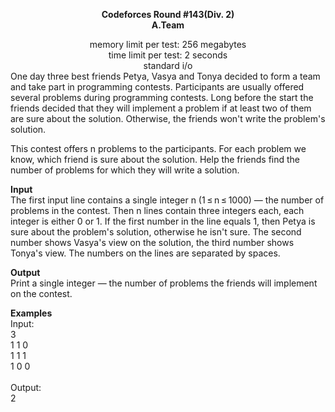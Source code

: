 <b><div align='center'>Codeforces Round #143(Div. 2)</div></b>
<b><div align='center'>A.Team</div></b>
<div align='center'>memory limit per test: 256 megabytes</div>
<div align='center'>time limit per test: 2 seconds</div>
<div align='center'>standard i/o</div>
  
  
<div align='left'>One day three best friends Petya, Vasya and Tonya decided to form a team and take part in programming contests. Participants are usually offered several problems during programming contests. Long before the start the friends decided that they will implement a problem if at least two of them are sure about the solution. Otherwise, the friends won't write the problem's solution.

This contest offers n problems to the participants. For each problem we know, which friend is sure about the solution. Help the friends find the number of problems for which they will write a solution.</div>

<b>Input</b>\
The first input line contains a single integer n (1 ≤ n ≤ 1000) — the number of problems in the contest. Then n lines contain three integers each, each integer is either 0 or 1. If the first number in the line equals 1, then Petya is sure about the problem's solution, otherwise he isn't sure. The second number shows Vasya's view on the solution, the third number shows Tonya's view. The numbers on the lines are separated by spaces.

<b>Output</b>\
Print a single integer — the number of problems the friends will implement on the contest.

<b>Examples</b>\
Input:\
3\
1 1 0\
1 1 1\
1 0 0\
\
Output:\
2




